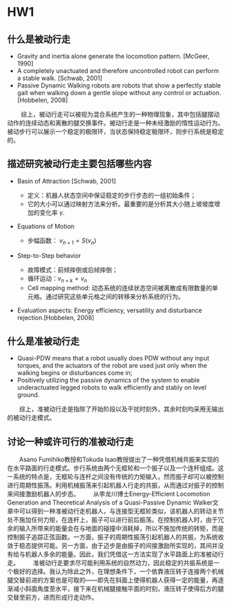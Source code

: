 # HW1
## 什么是被动行走

- Gravity and inertia alone generate the locomotion pattern. [McGeer, 1990]
- A completely unactuated and therefore uncontrolled robot can perform a stable walk. [Schwab, 2001]
- Passive Dynamic Walking robots are robots that show a perfectly stable gait when walking down a
gentle slope without any control or actuation. [Hobbelen, 2008]

&emsp;&emsp; 综上，被动行走可以被视为混合系统产生的一种物理现象，其中包括腿摆动动作的连续动态和离散的腿交换事件。被动行走是一种未经激励的惰性运动行为。
被动步行可以展示一个稳定的极限环，当状态保持稳定极限环，则步行系统是稳定的。

## 描述研究被动行走主要包括哪些内容

- Basin of Attraction [Schwab, 2001]
  - 定义：机器人状态空间中保证稳定的步行步态的一组初始条件；
  - 它的大小可以通过映射方法来分析。最重要的是分析其大小随上坡坡度增加的变化率 $\gamma$.
- Equations of Motion
  - 步幅函数： $v_{n + 1} = S(v_n)$
- Step-to-Step behavior
  - 故障模式：前倾摔倒或后倾摔倒；
  - 循环运动：$v_{n + k} = v_n$
  - Cell mapping method: 动态系统的连续状态空间被离散成有限数量的单元格。通过研究这些单元格之间的转移来分析系统的行为。

- Evaluation aspects: Energy efficiency, versatility and disturbance rejection.[Hobbelen, 2008]

## 什么是准被动行走
- Quasi-PDW means that a robot usually does PDW without any input torques, and the actuators of the robot are used just only when the walking begins or disturbances come in;
- Positively utilizing the passive dynamics of the system to enable underactuated legged robots to walk efficiently and stably on level ground.


&emsp;&emsp;综上，准被动行走是指除了开始阶段以及干扰时刻外，其余时刻均采用无输出的被动行走模式。

## 讨论一种或许可行的准被动行走
&emsp;&emsp;Asano Fumihiko教授和Tokuda Isao教授提出了一种凭借机械共振来实现的在水平路面的行走模式。步行系统由两个无框轮和一个振子以及一个连杆组成。这一系统的特点是，无框轮与连杆之间没有传统的力矩输入，然而振子却可以被控制进行周期性振荡。利用机械振荡来引起机器人行走的共振，从而通过对振子的控制来间接激励机器人的步态。
&emsp;&emsp;从李龙川博士Energy-Efficient Locomotion Generation and Theoretical Analysis of a Quasi-Passive Dynamic Walker文章中可以得到一种准被动行走机器人，与连接型无框轮类似，该机器人的转动关节处不施加任何力矩，在连杆上，振子可以进行前后振荡。在控制机器人时，由于冗余的输入所带来的能量会在与地面的碰撞中消耗掉，所以不施加传统的转矩，而是控制振子追踪正弦函数。一方面，振子的周期性振荡引起机器人的共振，为系统收敛于稳态提供可能。另一方面，由于迈步是由振子的间接激励所实现的，其间并没有给与机器人多余的能量。因此，我们凭借这一方法实现了水平路面上的准被动行走。
&emsp;&emsp;准被动行走要求尽可能利用系统的自然动力，因此稳定的共振系统是一个极好的选择。我认为除此之外，在理想条件下，一个依靠液压转子连接两个机械腿交替前进的方案也是可取的——即先在斜面上使得机器人获得一定的能量，再逐渐减小斜面角度至水平，接下来在机械腿接触平面的时刻，液压转子使得后方的腿交替至前方，进而形成行走动作。
